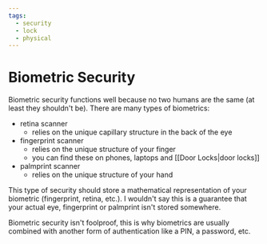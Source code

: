 ```yaml
---
tags:
  - security
  - lock
  - physical
---
```

# Biometric Security

Biometric security functions well because no two humans are the same (at least they shouldn't be). There are many types of biometrics:

- retina scanner
    - relies on the unique capillary structure in the back of the eye
- fingerprint scanner
    - relies on the unique structure of your finger
    - you can find these on phones, laptops and [[Door Locks|door locks]]
- palmprint scanner
    - relies on the unique structure of your hand

This type of security should store a mathematical representation of your biometric (fingerprint, retina, etc.). I wouldn't say this is a guarantee that your actual eye, fingerprint or palmprint isn't stored somewhere.

Biometric security isn't foolproof, this is why biometrics are usually combined with another form of authentication like a PIN, a password, etc.
